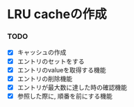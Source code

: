 # LRU cacheの作成

### TODO
- [x] キャッシュの作成
- [x] エントリのセットをする
- [x] エントリのvalueを取得する機能
- [x] エントリの削除機能
- [x] エントリが最大数に達した時の確認機能
- [x] 参照した際に, 順番を前にする機能